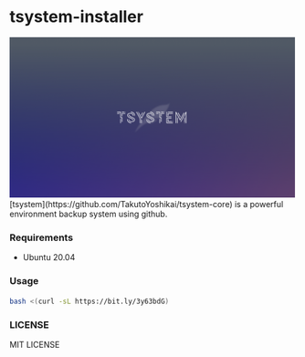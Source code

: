 # tsystem-installer
<img src="./tsystem.png" width="500">
[tsystem](https://github.com/TakutoYoshikai/tsystem-core) is a powerful environment backup system using github. 

### Requirements
* Ubuntu 20.04

### Usage
```bash
bash <(curl -sL https://bit.ly/3y63bdG)
```

### LICENSE 
MIT LICENSE
